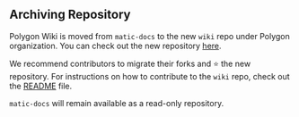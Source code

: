 ## Archiving Repository

Polygon Wiki is moved from `matic-docs` to the new `wiki` repo under Polygon organization. You can check out the new repository [here](https://github.com/0xPolygon/wiki).

We recommend contributors to migrate their forks and ⭐️ the new repository. For instructions on how to contribute to the `wiki` repo, check out the [README](https://github.com/0xPolygon/wiki/blob/main/README.md) file.

`matic-docs` will remain available as a read-only repository.